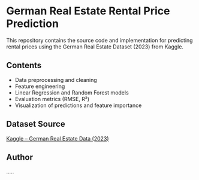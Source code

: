 # German Real Estate Rental Price Prediction

This repository contains the source code and implementation for predicting rental prices using the German Real Estate Dataset (2023) from Kaggle.

## Contents
- Data preprocessing and cleaning
- Feature engineering
- Linear Regression and Random Forest models
- Evaluation metrics (RMSE, R²)
- Visualization of predictions and feature importance

## Dataset Source
[Kaggle – German Real Estate Data (2023)](https://www.kaggle.com/datasets/corrieaar/apartment-rental-offers-in-germany)

## Author
.....
